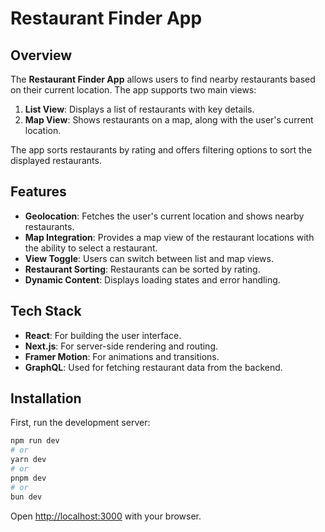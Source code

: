 # Restaurant Finder App

## Overview
The **Restaurant Finder App** allows users to find nearby restaurants based on their current location. The app supports two main views:

1. **List View**: Displays a list of restaurants with key details.
2. **Map View**: Shows restaurants on a map, along with the user's current location.

The app sorts restaurants by rating and offers filtering options to sort the displayed restaurants.

## Features
- **Geolocation**: Fetches the user's current location and shows nearby restaurants.
- **Map Integration**: Provides a map view of the restaurant locations with the ability to select a restaurant.
- **View Toggle**: Users can switch between list and map views.
- **Restaurant Sorting**: Restaurants can be sorted by rating.
- **Dynamic Content**: Displays loading states and error handling.

## Tech Stack
- **React**: For building the user interface.
- **Next.js**: For server-side rendering and routing.
- **Framer Motion**: For animations and transitions.
- **GraphQL**: Used for fetching restaurant data from the backend.

## Installation
First, run the development server:

```bash
npm run dev
# or
yarn dev
# or
pnpm dev
# or
bun dev
```

Open [http://localhost:3000](http://localhost:3000) with your browser.